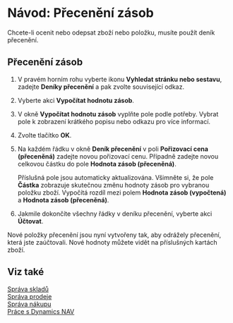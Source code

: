 <properties
                pageTitle="Návod: Přecenění zásob | Dynamics NAV"
                description="Popisuje, jak ocenit nebo odepsat hodnoty jednoho nebo více zboží v zásobách zaúčtováním jejich aktuální vypočtené hodnoty."
                services="project-madeira"
                documentationCenter=""
                authors="SorenGP"
/>
<tags
    ms.service="project-madeira"
    ms.topic="article"
    ms.devlang="na"
    ms.tgt_pltfrm="na"
    ms.workload="na"
    ms.date="11/07/2016"
    ms.author="SorenGP" />


# <a name="how-to-revalue-inventory"></a>Návod: Přecenění zásob   
Chcete-li ocenit nebo odepsat zboží nebo položku, musíte použít deník přecenění.

## <a name="to-revalue-inventory"></a>Přecenění zásob
1. V pravém horním rohu vyberte ikonu **Vyhledat stránku nebo sestavu**, zadejte **Deníky přecenění** a pak zvolte související odkaz.
2. Vyberte akci **Vypočítat hodnotu zásob**.
3. V okně **Vypočítat hodnotu zásob** vyplňte pole podle potřeby. Vybrat pole k zobrazení krátkého popisu nebo odkazu pro více informací.
4. Zvolte tlačítko **OK**.
5. Na každém řádku v okně **Deník přecenění** v poli **Pořizovací cena (přeceněná)** zadejte novou pořizovací cenu. Případně zadejte novou celkovou částku do pole **Hodnota zásob (přeceněná)**.

    Příslušná pole jsou automaticky aktualizována. Všimněte si, že pole **Částka** zobrazuje skutečnou změnu hodnoty zásob pro vybranou položku zboží. Vypočítá rozdíl mezi polem **Hodnota zásob (vypočtená)** a **Hodnota zásob (přeceněná)**.

6. Jakmile dokončíte všechny řádky v deníku přecenění, vyberte akci **Účtovat**.

Nové položky přecenění jsou nyní vytvořeny tak, aby odrážely přecenění, která jste zaúčtovali. Nové hodnoty můžete vidět na příslušných kartách zboží.

## <a name="see-also"></a>Viz také
[Správa skladů](inventory-manage-inventory.md)  
[Správa prodeje](sales-manage-sales.md)  
[Správa nákupu](purchasing-manage-purchasing.md)  
[Práce s Dynamics NAV](ui-work-product.md)

